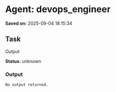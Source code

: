 # Agent: devops_engineer
**Saved on:** 2025-09-04 18:15:34

## Task
Output

**Status:** unknown

### Output
```
No output returned.
```

